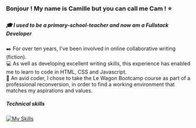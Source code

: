 <h3>Bonjour ! My name is Camille but you can call me Cam ! ⭐</h3>
	<h5>🎓     I used to be a primary-school-teacher and now am a Fullstack Developer</h5>
	✒️     For over ten years, I've been involved in online collaborative writing (fiction).<br>
💻     As well as developing excellent writing skills, this experience has enabled me to learn to code in HTML, CSS and Javascript.<br>
🚂     An avid coder, I chose to take the Le Wagon Bootcamp course as part of a professional reconversion, in order to find a working environment that matches my aspirations and values.<br>
<h5>Technical skills</h5>

[![My Skills](https://skillicons.dev/icons?i=sass,rails,ruby,html,postman,js,css,discord,bootstrap,heroku,github,postgres)](https://skillicons.dev)
